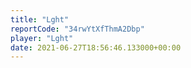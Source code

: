 ```yaml
---
title: "Lght"
reportCode: "34rwYtXfThmA2Dbp"
player: "Lght"
date: 2021-06-27T18:56:46.133000+00:00
---
```

